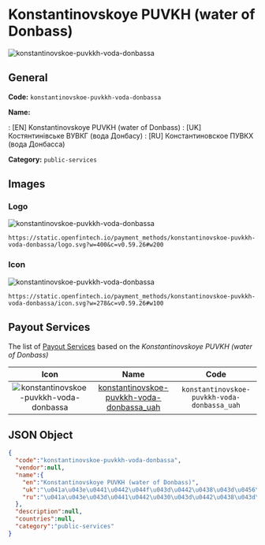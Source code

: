 
# Konstantinovskoye PUVKH (water of Donbass) 
![konstantinovskoe-puvkkh-voda-donbassa](https://static.openfintech.io/payment_methods/konstantinovskoe-puvkkh-voda-donbassa/logo.svg?w=400&c=v0.59.26#w200)  

## General 
**Code:** `konstantinovskoe-puvkkh-voda-donbassa` 
 
**Name:** 
 
:	[EN] Konstantinovskoye PUVKH (water of Donbass) 
:	[UK] Костянтинівське ВУВКГ (вода Донбасу) 
:	[RU] Константиновское ПУВКХ (вода Донбасса) 
 
**Category:** `public-services` 
 

## Images 

### Logo 
![konstantinovskoe-puvkkh-voda-donbassa](https://static.openfintech.io/payment_methods/konstantinovskoe-puvkkh-voda-donbassa/logo.svg?w=400&c=v0.59.26#w200)  

```
https://static.openfintech.io/payment_methods/konstantinovskoe-puvkkh-voda-donbassa/logo.svg?w=400&c=v0.59.26#w200
```  

### Icon 
![konstantinovskoe-puvkkh-voda-donbassa](https://static.openfintech.io/payment_methods/konstantinovskoe-puvkkh-voda-donbassa/icon.svg?w=278&c=v0.59.26#w100)  

```
https://static.openfintech.io/payment_methods/konstantinovskoe-puvkkh-voda-donbassa/icon.svg?w=278&c=v0.59.26#w100
```  

## Payout Services 
 
The list of [Payout Services](/payout-services/) based on the _Konstantinovskoye PUVKH (water of Donbass)_ 

|Icon|Name|Code| 
|:---:|:---:|:---:| 
|![konstantinovskoe-puvkkh-voda-donbassa](https://static.openfintech.io/payout_methods/konstantinovskoe-puvkkh-voda-donbassa/icon.png?w=278&c=v0.59.26#w40) |[konstantinovskoe-puvkkh-voda-donbassa_uah](/payout-services/konstantinovskoe-puvkkh-voda-donbassa_uah/)|`konstantinovskoe-puvkkh-voda-donbassa_uah`| 
 

## JSON Object 

```json
{
  "code":"konstantinovskoe-puvkkh-voda-donbassa",
  "vendor":null,
  "name":{
    "en":"Konstantinovskoye PUVKH (water of Donbass)",
    "uk":"\u041a\u043e\u0441\u0442\u044f\u043d\u0442\u0438\u043d\u0456\u0432\u0441\u044c\u043a\u0435 \u0412\u0423\u0412\u041a\u0413 (\u0432\u043e\u0434\u0430 \u0414\u043e\u043d\u0431\u0430\u0441\u0443)",
    "ru":"\u041a\u043e\u043d\u0441\u0442\u0430\u043d\u0442\u0438\u043d\u043e\u0432\u0441\u043a\u043e\u0435 \u041f\u0423\u0412\u041a\u0425 (\u0432\u043e\u0434\u0430 \u0414\u043e\u043d\u0431\u0430\u0441\u0441\u0430)"
  },
  "description":null,
  "countries":null,
  "category":"public-services"
}
```  
